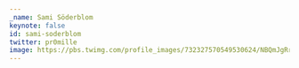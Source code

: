 ```yaml
---
_name: Sami Söderblom
keynote: false
id: sami-soderblom
twitter: pr0mille
image: https://pbs.twimg.com/profile_images/732327570549530624/NBQmJgRr_400x400.jpg
---
```

